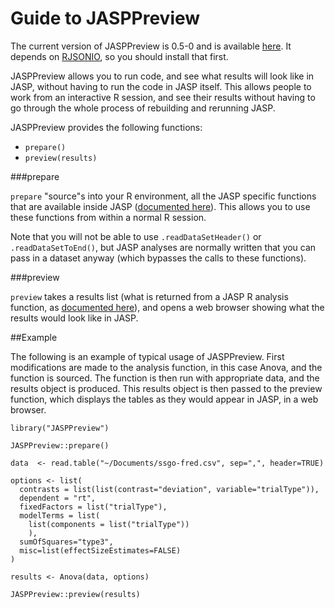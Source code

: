 Guide to JASPPreview
==================
The current version of JASPPreview is 0.5-0 and is available [here](https://static.jasp-stats.org/development/JASPPreview_0.5-0.tar.gz). It depends on [RJSONIO](http://cran.r-project.org/web/packages/RJSONIO/index.html), so you should install that first.

JASPPreview allows you to run code, and see what results will look like in JASP, without having to run the code in JASP itself. This allows people to work from an interactive R session, and see their results without having to go through the whole process of rebuilding and rerunning JASP.

JASPPreview provides the following functions:

- `prepare()`
- `preview(results)`

###prepare

`prepare` "source"s into your R environment, all the JASP specific functions that are available inside JASP ([documented here](r-analyses-guide.md)). This allows you to use these functions from within a normal R session.

Note that you will not be able to use `.readDataSetHeader()` or `.readDataSetToEnd()`, but JASP analyses are normally written that you can pass in a dataset anyway (which bypasses the calls to these functions).

###preview

`preview` takes a results list (what is returned from a JASP R analysis function, as [documented here](r-analyses-guide.md)), and opens a web browser showing what the results would look like in JASP.

##Example

The following is an example of typical usage of JASPPreview. First modifications are made to the analysis function, in this case Anova, and the function is sourced.
The function is then run with appropriate data, and the results object is produced. This results object is then passed to the preview function, which displays the tables as they would appear in JASP, in a web browser.

    library("JASPPreview")
    
    JASPPreview::prepare()
    
    data  <- read.table("~/Documents/ssgo-fred.csv", sep=",", header=TRUE)
    
    options <- list(
      contrasts = list(list(contrast="deviation", variable="trialType")),
      dependent = "rt",
      fixedFactors = list("trialType"),
      modelTerms = list(
        list(components = list("trialType"))
        ),
      sumOfSquares="type3",
      misc=list(effectSizeEstimates=FALSE)
    )
    
    results <- Anova(data, options)
    
    JASPPreview::preview(results)


